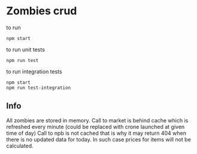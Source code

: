 # Zombies crud

to run

```
npm start
```

to run unit tests

```
npm run test
```

to run integration tests

```
npm start
npm run test-integration
```

## Info

All zombies are stored in memory.
Call to market is behind cache which is refreshed every minute (could be replaced with crone launched at given time of day)
Call to npb is not cached that is why it may return 404 when there is no updated data for today. In such case prices for items will not be calculated.

